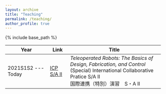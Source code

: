 ```yaml
---
layout: archive
title: "Teaching"
permalink: /teaching/
author_profile: true
---
```


{% include base_path %}

|Year|Link|Title|
|---|---|---|
|2021S1S2 --- Today|[ICP S/A II](https://mmmarinho.github.io/teaching/FEN-CO3982S3)| *Teleoperated Robots: The Basics of Design, Fabrication, and Control* <br> (Special) International Collaborative Pratice S/A II <br> 国際連携（特別）演習　S・A II|
